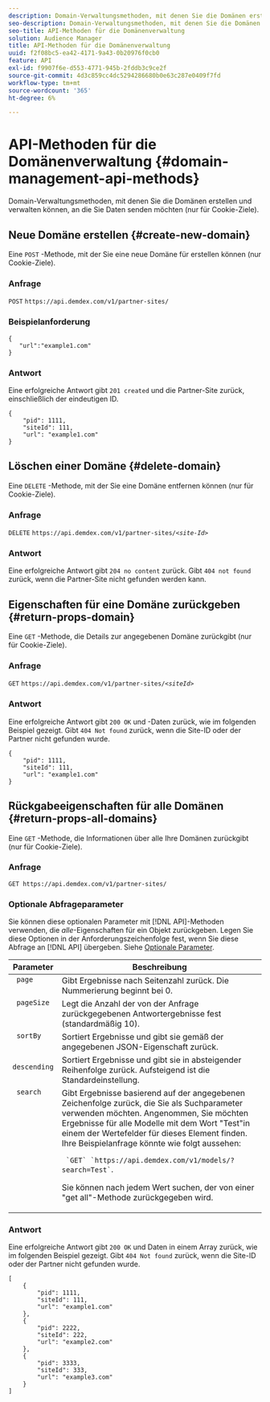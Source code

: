```yaml
---
description: Domain-Verwaltungsmethoden, mit denen Sie die Domänen erstellen und verwalten können, an die Sie Daten senden möchten (nur für Cookie-Ziele).
seo-description: Domain-Verwaltungsmethoden, mit denen Sie die Domänen erstellen und verwalten können, an die Sie Daten senden möchten (nur für Cookie-Ziele).
seo-title: API-Methoden für die Domänenverwaltung
solution: Audience Manager
title: API-Methoden für die Domänenverwaltung
uuid: f2f08bc5-ea42-4171-9a43-0b20976f0cb0
feature: API
exl-id: f9907f6e-d553-4771-945b-2fddb3c9ce2f
source-git-commit: 4d3c859cc4dc5294286680b0e63c287e0409f7fd
workflow-type: tm+mt
source-wordcount: '365'
ht-degree: 6%

---
```


# API-Methoden für die Domänenverwaltung {#domain-management-api-methods}

Domain-Verwaltungsmethoden, mit denen Sie die Domänen erstellen und verwalten können, an die Sie Daten senden möchten (nur für Cookie-Ziele).

<!-- c_partner_site.xml -->

## Neue Domäne erstellen {#create-new-domain}

Eine `POST` -Methode, mit der Sie eine neue Domäne für erstellen können (nur Cookie-Ziele).

<!-- r_post_new_partner_site.xml -->

### Anfrage

`POST` `https://api.demdex.com/v1/partner-sites/`

### Beispielanforderung

```
{
   "url":"example1.com"
}
```

### Antwort

Eine erfolgreiche Antwort gibt `201 created` und die Partner-Site zurück, einschließlich der eindeutigen ID.

```
{
    "pid": 1111,
    "siteId": 111,
    "url": "example1.com"
}
```

## Löschen einer Domäne {#delete-domain}

Eine `DELETE` -Methode, mit der Sie eine Domäne entfernen können (nur für Cookie-Ziele).

<!-- r_delete_partner_site.xml -->

### Anfrage

`DELETE` `https://api.demdex.com/v1/partner-sites/`*`<site-Id>`*

### Antwort

Eine erfolgreiche Antwort gibt `204 no content` zurück. Gibt `404 not found` zurück, wenn die Partner-Site nicht gefunden werden kann.

## Eigenschaften für eine Domäne zurückgeben {#return-props-domain}

Eine `GET` -Methode, die Details zur angegebenen Domäne zurückgibt (nur für Cookie-Ziele).

<!-- r_get_partner_site.xml -->

### Anfrage

`GET` `https://api.demdex.com/v1/partner-sites/`*`<siteId>`*

### Antwort

Eine erfolgreiche Antwort gibt `200 OK` und -Daten zurück, wie im folgenden Beispiel gezeigt. Gibt `404 Not found` zurück, wenn die Site-ID oder der Partner nicht gefunden wurde.

```
{
    "pid": 1111,
    "siteId": 111,
    "url": "example1.com"
}
```

## Rückgabeeigenschaften für alle Domänen {#return-props-all-domains}

Eine `GET` -Methode, die Informationen über alle Ihre Domänen zurückgibt (nur für Cookie-Ziele).

<!-- r_get_partner_sites.xml -->

### Anfrage

`GET https://api.demdex.com/v1/partner-sites/`

### Optionale Abfrageparameter

Sie können diese optionalen Parameter mit [!DNL API]-Methoden verwenden, die *alle*-Eigenschaften für ein Objekt zurückgeben. Legen Sie diese Optionen in der Anforderungszeichenfolge fest, wenn Sie diese Abfrage an [!DNL API] übergeben. Siehe [Optionale Parameter](../../api/rest-api-main/aam-api-getting-started.md#optional-api-query-parameters).

<table id="table_B05A8EE22C9A4C72B84A8479E1AB7D0A"> 
 <thead> 
  <tr> 
   <th colname="col1" class="entry"> Parameter </th> 
   <th colname="col2" class="entry"> Beschreibung </th> 
  </tr>
 </thead>
 <tbody> 
  <tr valign="top"> 
   <td colname="col1"><code> page</code> </td> 
   <td colname="col2"> Gibt Ergebnisse nach Seitenzahl zurück. Die Nummerierung beginnt bei 0. </td> 
  </tr> 
  <tr valign="top"> 
   <td colname="col1"><code> pageSize</code> </td> 
   <td colname="col2"> Legt die Anzahl der von der Anfrage zurückgegebenen Antwortergebnisse fest (standardmäßig 10). </td>
  </tr>
  <tr valign="top"> 
   <td colname="col1"><code> sortBy</code> </td> 
   <td colname="col2"> Sortiert Ergebnisse und gibt sie gemäß der angegebenen JSON-Eigenschaft zurück. </td>
  </tr>
  <tr valign="top"> 
   <td colname="col1"><code> descending</code> </td>
   <td colname="col2"> Sortiert Ergebnisse und gibt sie in absteigender Reihenfolge zurück. Aufsteigend ist die Standardeinstellung. </td>
  </tr>
  <tr valign="top">
   <td colname="col1"><code> search</code> </td>
   <td colname="col2">Gibt Ergebnisse basierend auf der angegebenen Zeichenfolge zurück, die Sie als Suchparameter verwenden möchten. Angenommen, Sie möchten Ergebnisse für alle Modelle mit dem Wort "Test"in einem der Wertefelder für dieses Element finden. Ihre Beispielanfrage könnte wie folgt aussehen: <p><code> `GET` `https://api.demdex.com/v1/models/?search=Test`</code>. </p> <p>Sie können nach jedem Wert suchen, der von einer "get all"-Methode zurückgegeben wird. </p> </td>
  </tr> 
 </tbody> 
</table>

### Antwort

Eine erfolgreiche Antwort gibt `200 OK` und Daten in einem Array zurück, wie im folgenden Beispiel gezeigt. Gibt `404 Not found` zurück, wenn die Site-ID oder der Partner nicht gefunden wurde.

```
[
    {
        "pid": 1111,
        "siteId": 111,
        "url": "example1.com"
    },
    {
        "pid": 2222,
        "siteId": 222,
        "url": "example2.com"
    },
    {
        "pid": 3333,
        "siteId": 333,
        "url": "example3.com"
    }
]
```
